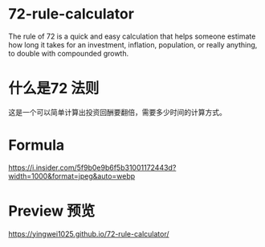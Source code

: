 # 72-rule-calculator
The rule of 72 is a quick and easy calculation that helps someone estimate how long it takes for an investment, inflation, population, or really anything, to double with compounded growth.

# 什么是72 法则
这是一个可以简单计算出投资回酬要翻倍，需要多少时间的计算方式。

# Formula 
https://i.insider.com/5f9b0e9b6f5b31001172443d?width=1000&format=jpeg&auto=webp


# Preview 预览
https://yingwei1025.github.io/72-rule-calculator/
